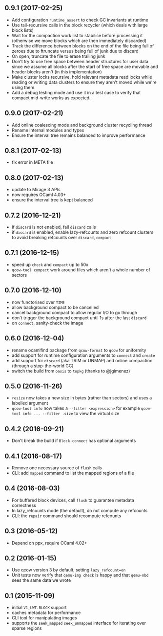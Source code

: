 ## 0.9.1 (2017-02-25)
- Add configuration `runtime_assert` to check GC invariants at runtime
- Use tail-recursive calls in the block recycler (which deals with large
  block lists)
- Wait for the compaction work list to stabilise before processing it
  (otherwise we move blocks which are then immediately discarded)
- Track the difference between blocks on the end of the file being full
  of zeroes due to ftruncate versus being full of junk due to discard
- On open, truncate the file to erase trailing junk
- Don't try to use free space between header structures for user data
  since we assume all blocks after the start of free space are movable
  and header blocks aren't (in this implementation)
- Make cluster locks recursive, hold relevant metadata read locks while
  reading or writing data clusters to ensure they aren't moved while
  we're using them.
- Add a debug testing mode and use it in a test case to verify that
  compact mid-write works as expected.

## 0.9.0 (2017-02-21)
- Add online coalescing mode and background cluster recycling thread
- Rename internal modules and types
- Ensure the interval tree remains balanced to improve performance

## 0.8.1 (2017-02-13)
- fix error in META file

## 0.8.0 (2017-02-13)
- update to Mirage 3 APIs
- now requires OCaml 4.03+
- ensure the interval tree is kept balanced

## 0.7.2 (2016-12-21)
- if `discard` is not enabled, fail `discard` calls
- if `discard` is enabled, enable lazy-refcounts and zero refcount clusters
  to avoid breaking refcounts over `discard`, `compact`

## 0.7.1 (2016-12-15)
- speed up `check` and `compact` up to 50x
- `qcow-tool compact` work around files which aren't a whole number of
  sectors

## 0.7.0 (2016-12-10)
- now functorised over `TIME`
- allow background compact to be cancelled
- cancel background compact to allow regular I/O to go through
- don't trigger the background compact until 1s after the last
  `discard`
- on `connect`, sanity-check the image

## 0.6.0 (2016-12-04)
- rename ocamlfind package from `qcow-format` to `qcow` for uniformity
- add support for runtime configuration arguments to `connect` and `create`
- add support for `discard` (aka TRIM or UNMAP) and online compaction
  (through a stop-the-world GC)
- switch the build from `oasis` to `topkg` (thanks to @jgimenez)

## 0.5.0 (2016-11-26)
- `resize` now takes a new size in bytes (rather than sectors) and uses a
  labelled argument
- `qcow-tool info` now takes a `--filter <expression>` for example
  `qcow-tool info ... --filter .size` to view the virtual size

## 0.4.2 (2016-09-21)
- Don't break the build if `Block.connect` has optional arguments

## 0.4.1 (2016-08-17)
- Remove one necessary source of `flush` calls
- CLI: add `mapped` command to list the mapped regions of a file

## 0.4 (2016-08-03)
- For buffered block devices, call `flush` to guarantee metadata correctness
- In lazy_refcounts mode (the default), do not compute any refcounts
- CLI: the `repair` command should recompute refcounts

## 0.3 (2016-05-12)
- Depend on ppx, require OCaml 4.02+

## 0.2 (2016-01-15)
- Use qcow version 3 by default, setting `lazy_refcount=on`
- Unit tests now verify that `qemu-img check` is happy and that `qemu-nbd`
  sees the same data we wrote

## 0.1 (2015-11-09)
- initial `V1_LWT.BLOCK` support
- caches metadata for performance
- CLI tool for manipulating images
- supports the `seek_mapped` `seek_unmapped` interface for iterating over
  sparse regions
